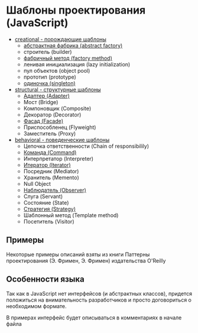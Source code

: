 # Шаблоны проектирования (JavaScript)

* [creational - порождающие шаблоны](https://github.com/Mohnatus/design-patterns-js/tree/master/creational)
  * [абстрактная фабрика (abstract factory)](https://github.com/Mohnatus/design-patterns-js/tree/master/creational/abstractFactory)
  * строитель (builder)
  * [фабричный метод (factory method)](https://github.com/Mohnatus/design-patterns-js/tree/master/creational/factoryMethod)
  * ленивая инициализация (lazy initialization)
  * пул объектов (object pool)
  * прототип (prototype)
  * [одиночка (singleton)](https://github.com/Mohnatus/design-patterns-js/tree/master/creational/singleton)
* [structural - структурные шаблоны](https://github.com/Mohnatus/design-patterns-js/tree/master/structural)
  * [Адаптер (Adapter)](https://github.com/Mohnatus/design-patterns-js/tree/master/adapter)
  * Мост (Bridge)
  * Компоновщик (Composite)
  * Декоратор (Decorator)
  * [Фасад (Facade)](https://github.com/Mohnatus/design-patterns-js/tree/master/facade)
  * Приспособленец (Flyweight)
  * Заместитель (Proxy)
* [behavioral - поведенческие шаблоны](https://github.com/Mohnatus/design-patterns-js/tree/master/behavioral)
  * Цепочка ответственности (Chain of responsibilily)
  * [Команда (Command)](https://github.com/Mohnatus/design-patterns-js/tree/master/behavioral/command)
  * Интерпретатор (Interpreter)
  * [Итератор (Iterator)](https://github.com/Mohnatus/design-patterns-js/tree/master/behavioral/iterator)
  * Посредник (Mediator)
  * Хранитель (Memento)
  * Null Object
  * [Наблюдатель (Observer)](https://github.com/Mohnatus/design-patterns-js/tree/master/behavioral/observer)
  * Слуга (Servant)
  * Состояние (State)
  * [Стратегия (Strategy)](https://github.com/Mohnatus/design-patterns-js/tree/master/behavioral/strategy)
  * Шаблонный метод (Template method)
  * Посетитель (Visitor)

## Примеры
Некоторые примеры описаний взяты из книги Паттерны проектирования (Э. Фримен, Э. Фримен) издательства O'Reilly

## Особенности языка
Так как в JavaScript нет интерфейсов (и абстрактных классов), придется положиться на внимательность разработчиков и просто договориться о необходимом формате.

В примерах интерфейс будет описываться в комментариях в начале файла